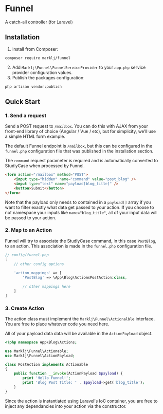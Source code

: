# Funnel
A catch-all controller (for Laravel)

## Installation
1. Install from Composer:
```sh
composer require marklj/funnel
```
2. Add `Marklj\Funnel\FunnelServiceProvider` to your `app.php` service provider configuration values.
3. Publish the packages configuration:
```sh
php artisan vendor:publish
```
## Quick Start
### 1. Send a request
Send a POST request to `/mailbox`. You can do this with AJAX from your front-end library of choice (Angular / Vue / etc), but for simplicity, we'll use a simple HTML form example.

The default Funnel endpoint is `/mailbox`, but this can be configured in the `funnel.php` configuration file that was published in the installation section.

The `command` request parameter is required and is automatically converted to StudlyCase when processed by Funnel.

```html
<form action="/mailbox" method="POST">
    <input type="hidden" name="command" value="post_blog" />
    <input type="text" name="payload[blog_title]" />
    <button>Submit</button>
</form> 
```

Note that the payload only needs to contained in a `payload[]` array if you want to filter exactly what data get passed to your action. If you choose to not namespace your inputs like `name="blog_title"`, all of your input data will be passed to your action.

### 2. Map to an Action
Funnel will try to associate the StudlyCase command, in this case `PostBlog`, to an action. This association is made in the `funnel.php` configuration file.

```php
// config/funnel.php
[
    // other config options
    
    'action_mappings' => [
        'PostBlog' => \App\Blog\ActionsPostAction:class,
        
        // other mappings here
    ]
]
```

### 3. Create Action
The action class must implement the `Marklj\Funnel\Actionalble` interface. You are free to place whatever code you need here.

All of your payload data data will be available in the `ActionPayload` object. 
```php
<?php namespace App\Blog\Actions;

use Marklj\Funnel\Actionable;
use Marklj\Funnel\ActionPayload;

class PostAction implements Actionable 
{
    public function __invoke(ActionPayload $payload) {
        print 'Hello Funnel!';
        print 'Blog Post Title: ' . $payload->get('blog_title');
    }
}
```

Since the action is instantiated using Laravel's IoC container, you are free to inject any dependancies into your action via the constructor.